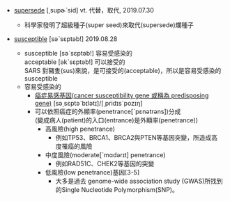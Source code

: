 - [supersede](https://tw.dictionary.search.yahoo.com/search?p=supersede) [͵supɚˋsid] vt. 代替，取代, 2019.07.30
  - 科學家發明了超級種子(super seed)來取代(supersede)爛種子

- [susceptible](https://tw.dictionary.search.yahoo.com/search?p=susceptible) [səˋsɛptəb!] 2019.08.28
  - susceptible [səˋsɛptəb!] 容易受感染的
    <br>acceptable [əkˋsɛptəb!] 可以接受的
    <br>SARS 對豬隻(sus)來說，是可接受的(acceptable)，所以是容易受感染的 susceptible
  - 容易受感染的
    - [癌症易感基因(cancer susceptibility gene 或稱為 predisposing gene)](https://www.ntuh.gov.tw/gene/consult/Pages/cancerge.aspx) [sə͵sɛptəˋbɪlətɪ]/[͵pridɪsˋpozɪŋ]
    - 可以依照癌症的外顯率(penetrance[ˋpɛnətrəns])分成 
      <br>(變成病人(patient)的入口(entrance)是外顯率(penetrance))
      - 高風險(high penetrance)
        - 例如TP53、BRCA1、BRCA2與PTEN等基因突變，所造成高度罹癌的風險
      - 中度風險(moderate[ˋmɑdərɪt] penetrance)
        - 例如RAD51C、CHEK2等基因的突變
      - 低風險(low penetrance)基因[3-5]
        - 大多是過去 genome-wide association study (GWAS)所找到的Single Nucleotide Polymorphism(SNP)。
